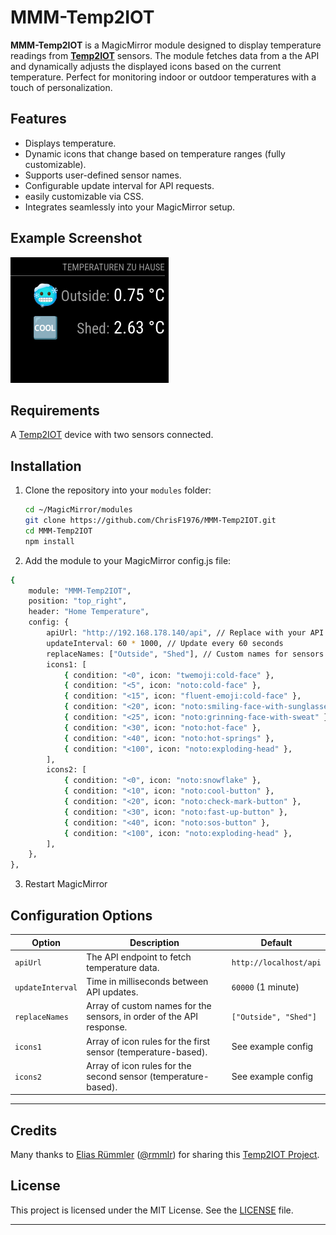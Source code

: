 # MMM-Temp2IOT

**MMM-Temp2IOT** is a MagicMirror module designed to display temperature readings from **[Temp2IOT](https://github.com/100prznt/Temp2IoT)** sensors. The module fetches data from a the API and dynamically adjusts the displayed icons based on the current temperature. Perfect for monitoring indoor or outdoor temperatures with a touch of personalization.

## Features

- Displays temperature.
- Dynamic icons that change based on temperature ranges (fully customizable).
- Supports user-defined sensor names.
- Configurable update interval for API requests.
- easily customizable via CSS.
- Integrates seamlessly into your MagicMirror setup.

## Example Screenshot

![MMM-Temp2IoT Example](MMM-Temp2IOT.png)

## Requirements
A [Temp2IOT](https://github.com/100prznt/Temp2IoT) device with two sensors connected.

## Installation

1. Clone the repository into your `modules` folder:
   ```bash
   cd ~/MagicMirror/modules
   git clone https://github.com/ChrisF1976/MMM-Temp2IOT.git
   cd MMM-Temp2IOT
   npm install
   ```

2. Add the module to your MagicMirror config.js file:
```bash
{
    module: "MMM-Temp2IOT",
    position: "top_right",
    header: "Home Temperature",
    config: {
        apiUrl: "http://192.168.178.140/api", // Replace with your API URL
        updateInterval: 60 * 1000, // Update every 60 seconds
        replaceNames: ["Outside", "Shed"], // Custom names for sensors
        icons1: [
            { condition: "<0", icon: "twemoji:cold-face" },
            { condition: "<5", icon: "noto:cold-face" },
            { condition: "<15", icon: "fluent-emoji:cold-face" },
            { condition: "<20", icon: "noto:smiling-face-with-sunglasses" },
            { condition: "<25", icon: "noto:grinning-face-with-sweat" },
            { condition: "<30", icon: "noto:hot-face" },
            { condition: "<40", icon: "noto:hot-springs" },
            { condition: "<100", icon: "noto:exploding-head" },
        ],
        icons2: [
            { condition: "<0", icon: "noto:snowflake" },
            { condition: "<10", icon: "noto:cool-button" },
            { condition: "<20", icon: "noto:check-mark-button" },
            { condition: "<30", icon: "noto:fast-up-button" },
            { condition: "<40", icon: "noto:sos-button" },
            { condition: "<100", icon: "noto:exploding-head" },
        ],
    },
},
 ```
 
 
3. Restart MagicMirror
 
 ## Configuration Options

| Option           | Description                                                                | Default                    |
|------------------|----------------------------------------------------------------------------|----------------------------|
| `apiUrl`         | The API endpoint to fetch temperature data.                                | `http://localhost/api`     |
| `updateInterval` | Time in milliseconds between API updates.                                  | `60000` (1 minute)         |
| `replaceNames`   | Array of custom names for the sensors, in order of the API response.       | `["Outside", "Shed"]`      |
| `icons1`         | Array of icon rules for the first sensor (temperature-based).              | See example config         |
| `icons2`         | Array of icon rules for the second sensor (temperature-based).             | See example config         |

---
 
 ## Credits
 Many thanks to [Elias Rümmler](http://www.100prznt.de) ([@rmmlr](https://github.com/rmmlr)) for sharing this [Temp2IOT Project](https://github.com/100prznt/Temp2IoT).
 
 ## License
This project is licensed under the MIT License. See the [LICENSE](LICENSE) file.

---
